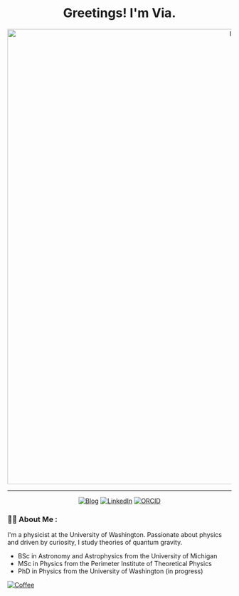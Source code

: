 <div align="center">
  <center><h1>Greetings! I'm Via.</h1></center>
</div>

<!-- <div align="center">

<b>Physicist</b>

</div> -->

<div id="header" align="center">
<img width="1024" height="1024" alt="Image" src="https://github.com/user-attachments/assets/266cdd79-f87c-476c-bf5f-3e12f5611ecd" />
</div>

---------------

<p align="center">
    <a href="https://vianielson.substack.com"><img alt="Blog" src="https://img.shields.io/badge/learn-Substack-green?logo=substack&style=for-the-badge"></a>
    <a href="https://www.linkedin.com/in/vianie/"><img alt="LinkedIn" src="https://img.shields.io/badge/connect-vianie-green?logo=linkedin&style=for-the-badge"></a>
  <a href="https://orcid.org/0000-0001-8119-9098"><img alt="ORCID" src="https://img.shields.io/badge/read-ORCID-green?logo=orcid&style=for-the-badge"></a>
</p>

### :woman_technologist: About Me :

I'm a physicist at the University of Washington. Passionate about physics and driven by curiosity, I study theories of quantum gravity. 

* BSc in Astronomy and Astrophysics from the University of Michigan
* MSc in Physics from the Perimeter Institute of Theoretical Physics
* PhD in Physics from the University of Washington (in progress)


<a href="https://www.buymeacoffee.com/0vianie"><img alt="Coffee" src="https://www.buymeacoffee.com/assets/img/custom_images/yellow_img.png"></a>
